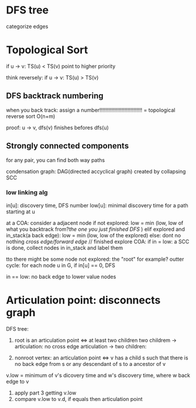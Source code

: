 # DFS tree
categorize edges

# Topological Sort
if u -> v: TS(u) < TS(v)
point to higher priority

think reversely: if u -> v: TS(u) > TS(v)
## DFS backtrack numbering
when you back track: assign a number!!!!!!!!!!!!!!!!!!!!!!!!!!!!!
= topological reverse sort
O(n+m)

proof: u -> v, dfs(v) finishes befores dfs(u)

## Strongly connected components
for any pair, you can find both way paths

condensation graph: DAG(directed accyclical graph) created by collapsing SCC

### low linking alg
in[u]: discovery time, DFS number
low[u]: minimal discovery time for a path starting at u

at a COA:
    consider a adjacent node
    if not explored:
        low =  min (low, low of what you backtrack from?*the one you just finished DFS* )
    elif explored and in_stack(a back edge):
        low = min (low, low of the explored)
    else: dont no nothing *cross edge/forward edge*
    //
    finished explore COA:
    if in = low: a SCC is done, collect nodes in in_stack and label them
    
tto
there might be some node not explored: the "root" for example?
outter cycle: for each node u in G, if in[u] == 0, DFS


in == low: no back edge to lower value nodes

# Articulation point: disconnects graph
DFS tree: 
1. root is an articulation point <=> at least two children
two childrem -> articulation: no cross edge
articulation -> two children: 

2. nonroot vertex: an articulation point <=> 
v has a child s such that there is no back edge from s or any descendant of s to a ancestor of v

v.low = minimum of v's dicovery time and w's discovery time, where w back edge to v

1. apply part 3 getting v.low
2. compare v.low to v.d, if equals then articulation point
    
